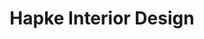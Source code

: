 ---
title: "Hapke Interior Design"
url: /buchholz-in-der-nordheide/hapke-interior-design/
shop: Raumausstattung
---